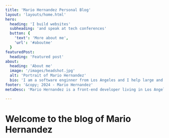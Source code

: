 ```yaml
---
title: 'Mario Hernandez Personal Blog'
layout: 'layouts/home.html'
hero:
  heading: 'I build websites'
  subheading: 'and speak at tech conferences'
  button: {
    'text': 'More about me',
    'url': '#aboutme'
  }
featuredPost:
  heading: 'Featured post'
about:
  heading: 'About me'
  image: '/images/headshot.jpg'
  alt: 'Portrait of Mario Hernandez'
  bio: 'I am a software enginner from Los Angeles and I help large and small organizations build and deploy web systems. I am a regular speaker and trainer at many Open Source events around the United States. I also enjoy writing and sharing content about the things I am working on or learning about.'
footer: '&copy; 2024 - Mario Hernandez'
metaDesc: 'Mario Hernandez is a front-end developer living in Los Angeles'

---
```


# Welcome to the blog of Mario Hernandez
